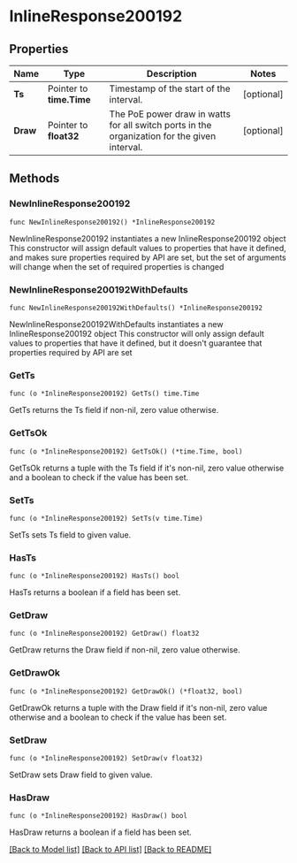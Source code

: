 # InlineResponse200192

## Properties

Name | Type | Description | Notes
------------ | ------------- | ------------- | -------------
**Ts** | Pointer to **time.Time** | Timestamp of the start of the interval. | [optional] 
**Draw** | Pointer to **float32** | The PoE power draw in watts for all switch ports in the organization for the given interval. | [optional] 

## Methods

### NewInlineResponse200192

`func NewInlineResponse200192() *InlineResponse200192`

NewInlineResponse200192 instantiates a new InlineResponse200192 object
This constructor will assign default values to properties that have it defined,
and makes sure properties required by API are set, but the set of arguments
will change when the set of required properties is changed

### NewInlineResponse200192WithDefaults

`func NewInlineResponse200192WithDefaults() *InlineResponse200192`

NewInlineResponse200192WithDefaults instantiates a new InlineResponse200192 object
This constructor will only assign default values to properties that have it defined,
but it doesn't guarantee that properties required by API are set

### GetTs

`func (o *InlineResponse200192) GetTs() time.Time`

GetTs returns the Ts field if non-nil, zero value otherwise.

### GetTsOk

`func (o *InlineResponse200192) GetTsOk() (*time.Time, bool)`

GetTsOk returns a tuple with the Ts field if it's non-nil, zero value otherwise
and a boolean to check if the value has been set.

### SetTs

`func (o *InlineResponse200192) SetTs(v time.Time)`

SetTs sets Ts field to given value.

### HasTs

`func (o *InlineResponse200192) HasTs() bool`

HasTs returns a boolean if a field has been set.

### GetDraw

`func (o *InlineResponse200192) GetDraw() float32`

GetDraw returns the Draw field if non-nil, zero value otherwise.

### GetDrawOk

`func (o *InlineResponse200192) GetDrawOk() (*float32, bool)`

GetDrawOk returns a tuple with the Draw field if it's non-nil, zero value otherwise
and a boolean to check if the value has been set.

### SetDraw

`func (o *InlineResponse200192) SetDraw(v float32)`

SetDraw sets Draw field to given value.

### HasDraw

`func (o *InlineResponse200192) HasDraw() bool`

HasDraw returns a boolean if a field has been set.


[[Back to Model list]](../README.md#documentation-for-models) [[Back to API list]](../README.md#documentation-for-api-endpoints) [[Back to README]](../README.md)


